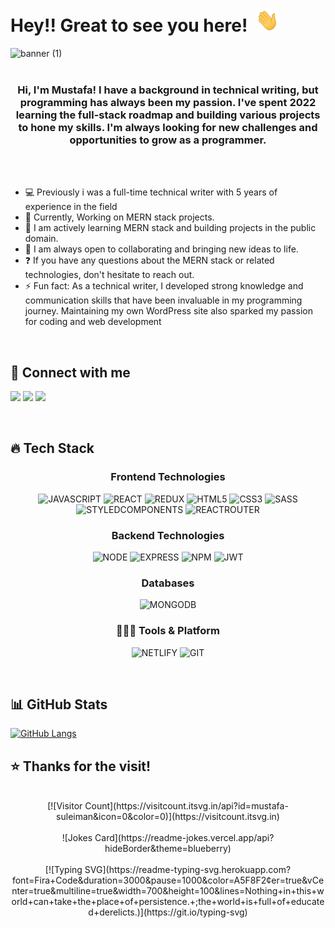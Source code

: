 <!--
**Mustafa-Suleiman/Mustafa-Suleiman** is a ✨ _special_ ✨ repository because its `README.md` (this file) appears on your GitHub profile.

Here are some ideas to get you started:

- 🔭 I’m currently working on ...
- 🌱 I’m currently learning ...
- 👯 I’m looking to collaborate on ...
- 🤔 I’m looking for help with ...
- 💬 Ask me about ...
- 📫 How to reach me: ...
- 😄 Pronouns: ...
- ⚡ Fun fact: ...
-->
<!-- [![Linkedin Badge](https://img.shields.io/badge/-Mustafa-Suleiman-blue?style=flat-square&logo=Linkedin&logoColor=white&link=https://www.linkedin.com/in/mustafa-suleiman)](https://www.linkedin.com/in/mustafa-suleiman)  -->

# Hey!! Great to see you here!&ensp;<img src="./wave.gif" width="37px" height="37px" />

![banner (1)](https://user-images.githubusercontent.com/109823798/210870283-9590e282-ccdb-4780-a9e7-349f105bcc73.gif)
<br />
<br />

### <div align="center">Hi, I'm Mustafa! I have a background in technical writing, but programming has always been my passion. I've spent 2022 learning the full-stack roadmap and building various projects to hone my skills. I'm always looking for new challenges and opportunities to grow as a programmer.</div>  
<br />
<br />

<!--<a href="https://app.daily.dev/Mustafa-Suleiman"><img src="https://api.daily.dev/devcards/96b25b1be45449c0852c9b724ed8914d.png?r=1us" width="400" alt="Mustafa Suleiman's Dev Card" align="right"/></a>-->

- 💻 Previously i was a full-time technical writer with 5 years of experience in the field
- 🚀 Currently, Working on MERN stack projects.
- 🌱 I am actively learning MERN stack and building projects in the public domain.
- 👯 I am always open to collaborating and bringing new ideas to life.
- ❓  If you have any questions about the MERN stack or related technologies, don't hesitate to reach out.
- ⚡ Fun fact: As a technical writer, I developed strong knowledge and communication skills that have been invaluable in my programming journey. Maintaining my own WordPress site also sparked my passion for coding and web development
<br />

## 🤗 Connect with me

[<img src="https://img.shields.io/badge/LinkedIn-0077B5?style=for-the-badge&logo=linkedin&logoColor=white" />](https://www.linkedin.com/in/Mustafa-Suleiman)
[<img src="https://img.shields.io/badge/Twitter-1DA1F2?style=for-the-badge&logo=twitter&logoColor=white" />](https://twitter.com/Mustafa_Suleimn)
[<img src="https://img.shields.io/badge/Gmail-D14836?style=for-the-badge&logo=gmail&logoColor=white" />](mailto:mustafa.mohammad.dk@gmail.com)
<!-- [<img src="https://img.shields.io/badge/-LeetCode-FFA116?style=for-the-badge&logo=LeetCode&logoColor=black" />](https://leetcode.com/Mustafa-Suleiman/) -->

<!--<span> [𝐏𝐨𝐫𝐭𝐟𝐨𝐥𝐢𝐨 𝐖𝐞𝐛𝐬𝐢𝐭𝐞](...)&emsp;|&emsp;[𝐑𝐞𝐬𝐮𝐦𝐞](http:/) </span>-->

<br />

## 🔥 Tech Stack

<div align="center">
  
### Frontend Technologies
![JAVASCRIPT](https://img.shields.io/badge/JavaScript-323330?style=for-the-badge&logo=javascript&logoColor=F7DF1E)
![REACT](https://img.shields.io/badge/React-20232A?style=for-the-badge&logo=react&logoColor=61DAFB)
![REDUX](https://img.shields.io/badge/Redux-593D88?style=for-the-badge&logo=redux&logoColor=white)
![HTML5](https://img.shields.io/badge/HTML5-E34F26?style=for-the-badge&logo=html5&logoColor=white)
![CSS3](https://img.shields.io/badge/CSS3-1572B6?style=for-the-badge&logo=css3&logoColor=white)
![SASS](https://img.shields.io/badge/Sass-CC6699?style=for-the-badge&logo=sass&logoColor=white)
![STYLEDCOMPONENTS](https://img.shields.io/badge/styled--components-DB7093?style=for-the-badge&logo=styled-components&logoColor=white)
![REACTROUTER](https://img.shields.io/badge/React_Router-CA4245?style=for-the-badge&logo=react-router&logoColor=white)

### Backend Technologies
![NODE](https://img.shields.io/badge/Node.js-43853D?style=for-the-badge&logo=node.js&logoColor=white)
![EXPRESS](https://img.shields.io/badge/Express.js-404D59?style=for-the-badge)
![NPM](https://img.shields.io/badge/NPM-%23000000.svg?style=for-the-badge&logo=npm&logoColor=white)
![JWT](https://img.shields.io/badge/json%20web%20tokens-323330?style=for-the-badge&logo=json-web-tokens&logoColor=pink)

### Databases 
![MONGODB](https://img.shields.io/badge/MongoDB-4EA94B?style=for-the-badge&logo=mongodb&logoColor=white)

### 🧑🏻‍💻 Tools & Platform
![NETLIFY](https://img.shields.io/badge/Netlify-00C7B7?style=for-the-badge&logo=netlify&logoColor=white)
![GIT](https://img.shields.io/badge/GIT-E44C30?style=for-the-badge&logo=git&logoColor=white)
  
  </div>

<br />

## 📊 GitHub Stats

<!--<div align="center">

[![GitHub Streak](https://github-readme-streak-stats.herokuapp.com?user=mustafa-suleiman&theme=radical&hide_border=true&date_format=M%20j%5B%2C%20Y%5D)](https://git.io/streak-stats)
<br />
![GitHub Stats](https://github-readme-stats-mustafa-suleiman.vercel.app/api?username=mustafa-suleiman&theme=radical&show_icons=true&hide_border=true)
<br />-->
[![GitHub Langs](https://github-readme-stats-mustafa-suleiman.vercel.app/api/top-langs/?username=mustafa-suleiman&theme=radical&hide_border=true)](https://github.com/Ayush-Kanduri/github-readme-stats)
</div>

## ⭐ Thanks for the visit!

<div align="center">

<br />
[![Visitor Count](https://visitcount.itsvg.in/api?id=mustafa-suleiman&icon=0&color=0)](https://visitcount.itsvg.in)
<br />
<br /> 
![Jokes Card](https://readme-jokes.vercel.app/api?hideBorder&theme=blueberry)
<br />
<br /> 
[![Typing SVG](https://readme-typing-svg.herokuapp.com?font=Fira+Code&duration=3000&pause=1000&color=A5F8F2&center=true&vCenter=true&multiline=true&width=700&height=100&lines=Nothing+in+this+world+can+take+the+place+of+persistence.+;the+world+is+full+of+educated+derelicts.)](https://git.io/typing-svg)
  
</div>
